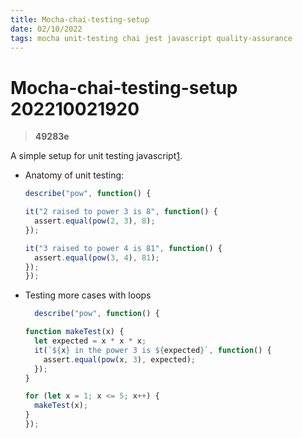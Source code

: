 ```yaml
---
title: Mocha-chai-testing-setup
date: 02/10/2022
tags: mocha unit-testing chai jest javascript quality-assurance
---
```


# **Mocha-chai-testing-setup** 202210021920 
> **49283e**

A simple setup for unit testing javascript[1].

- Anatomy of unit testing:
  ```javascript
  describe("pow", function() {

  it("2 raised to power 3 is 8", function() {
    assert.equal(pow(2, 3), 8);
  });

  it("3 raised to power 4 is 81", function() {
    assert.equal(pow(3, 4), 81);
  });
  });
  ```
- Testing more cases with loops
  ```javascript
    describe("pow", function() {

  function makeTest(x) {
    let expected = x * x * x;
    it(`${x} in the power 3 is ${expected}`, function() {
      assert.equal(pow(x, 3), expected);
    });
  }

  for (let x = 1; x <= 5; x++) {
    makeTest(x);
  }
  });
  ```


[1]: <index-test.html>


